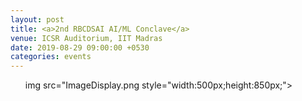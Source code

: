 ```yaml
---
layout: post
title: <a>2nd RBCDSAI AI/ML Conclave</a>
venue: ICSR Auditorium, IIT Madras
date: 2019-08-29 09:00:00 +0530
categories: events
---
```

<ul>
   img src="ImageDisplay.png style="width:500px;height:850px;">

</ul>



